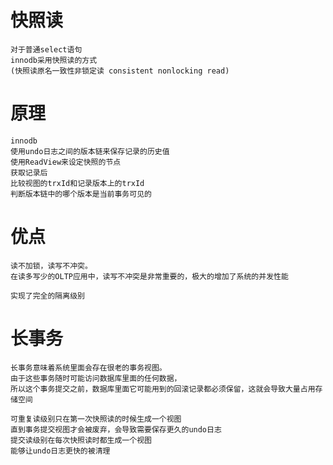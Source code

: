 
# 快照读

    对于普通select语句
    innodb采用快照读的方式
    (快照读原名一致性非锁定读 consistent nonlocking read)

# 原理
    
    innodb
    使用undo日志之间的版本链来保存记录的历史值
    使用ReadView来设定快照的节点
    获取记录后
    比较视图的trxId和记录版本上的trxId
    判断版本链中的哪个版本是当前事务可见的

# 优点
    
    读不加锁，读写不冲突。
    在读多写少的OLTP应用中，读写不冲突是非常重要的，极大的增加了系统的并发性能

    实现了完全的隔离级别



# 长事务

    长事务意味着系统里面会存在很老的事务视图。
    由于这些事务随时可能访问数据库里面的任何数据，
    所以这个事务提交之前，数据库里面它可能用到的回滚记录都必须保留，这就会导致大量占用存储空间

    可重复读级别只在第一次快照读的时候生成一个视图
    直到事务提交视图才会被废弃，会导致需要保存更久的undo日志
    提交读级别在每次快照读时都生成一个视图
    能够让undo日志更快的被清理
